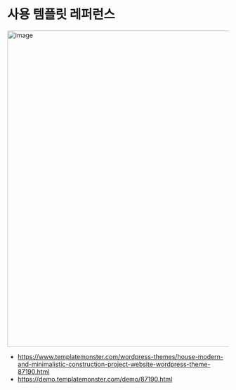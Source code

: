 # 사용 템플릿 레퍼런스
<img width="720" alt="image" src="https://github.com/user-attachments/assets/aaa6909f-fced-4048-8a14-5d56e3007b5c" />

- https://www.templatemonster.com/wordpress-themes/house-modern-and-minimalistic-construction-project-website-wordpress-theme-87190.html
- https://demo.templatemonster.com/demo/87190.html

